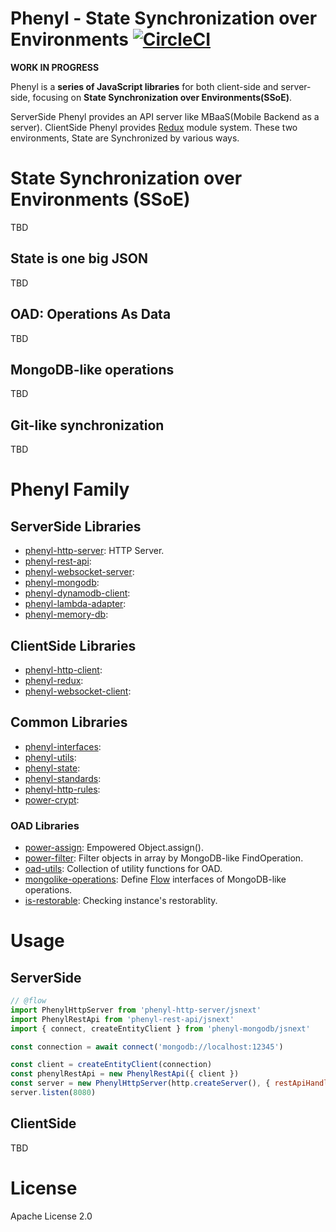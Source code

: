 # Phenyl - State Synchronization over Environments [![CircleCI](https://circleci.com/gh/phenyl-js/phenyl.svg?style=shield&circle-token=e5b0170cf6df4acd73f13c66cc37e0cb1a56948c)](https://circleci.com/gh/phenyl-js/phenyl)
**WORK IN PROGRESS**

Phenyl is a **series of JavaScript libraries** for both client-side and server-side, focusing on **State Synchronization over Environments(SSoE)**.

ServerSide Phenyl provides an API server like MBaaS(Mobile Backend as a server).
ClientSide Phenyl provides [Redux](https://redux.js.org) module system.
These two environments, State are Synchronized by various ways.

# State Synchronization over Environments (SSoE)
TBD

## State is one big JSON
TBD

## OAD: Operations As Data
TBD

## MongoDB-like operations
TBD

## Git-like synchronization
TBD

# Phenyl Family
## ServerSide Libraries
- [phenyl-http-server](https://github.com/phenyl-js/phenyl/tree/master/modules/phenyl-http-server): HTTP Server.
- [phenyl-rest-api](https://github.com/phenyl-js/phenyl/tree/master/modules/phenyl-rest-api):
- [phenyl-websocket-server](https://github.com/phenyl-js/phenyl/tree/master/modules/phenyl-websocket-server):
- [phenyl-mongodb](https://github.com/phenyl-js/phenyl/tree/master/modules/phenyl-mongodb):
- [phenyl-dynamodb-client](https://github.com/phenyl-js/phenyl/tree/master/modules/phenyl-dynamodb-client):
- [phenyl-lambda-adapter](https://github.com/phenyl-js/phenyl/tree/master/modules/phenyl-lambda-adapter):
- [phenyl-memory-db](https://github.com/phenyl-js/phenyl/tree/master/modules/phenyl-memory-db):

## ClientSide Libraries
- [phenyl-http-client](https://github.com/phenyl-js/phenyl/tree/master/modules/phenyl-http-client):
- [phenyl-redux](https://github.com/phenyl-js/phenyl/tree/master/modules/phenyl-redux):
- [phenyl-websocket-client](https://github.com/phenyl-js/phenyl/tree/master/modules/phenyl-websocket-client):

## Common Libraries
- [phenyl-interfaces](https://github.com/phenyl-js/phenyl/tree/master/modules/phenyl-interfaces):
- [phenyl-utils](https://github.com/phenyl-js/phenyl/tree/master/modules/phenyl-utils):
- [phenyl-state](https://github.com/phenyl-js/phenyl/tree/master/modules/phenyl-state):
- [phenyl-standards](https://github.com/phenyl-js/phenyl/tree/master/modules/phenyl-standards):
- [phenyl-http-rules](https://github.com/phenyl-js/phenyl/tree/master/modules/phenyl-):
- [power-crypt](https://github.com/phenyl-js/phenyl/tree/master/modules/power-crypt):

### OAD Libraries
- [power-assign](https://github.com/phenyl-js/phenyl/tree/master/modules/power-assign): Empowered Object.assign().
- [power-filter](https://github.com/phenyl-js/phenyl/tree/master/modules/power-filter): Filter objects in array by MongoDB-like FindOperation.
- [oad-utils](https://github.com/phenyl-js/phenyl/tree/master/modules/oad-utils): Collection of utility functions for OAD.
- [mongolike-operations](https://github.com/phenyl-js/phenyl/tree/master/modules/mongolike-operations): Define [Flow](https://flowtype.org) interfaces of MongoDB-like operations.
- [is-restorable](https://github.com/phenyl-js/phenyl/tree/master/modules/is-restorable): Checking instance's restorablity.

# Usage
## ServerSide
```js
// @flow
import PhenylHttpServer from 'phenyl-http-server/jsnext'
import PhenylRestApi from 'phenyl-rest-api/jsnext'
import { connect, createEntityClient } from 'phenyl-mongodb/jsnext'

const connection = await connect('mongodb://localhost:12345')

const client = createEntityClient(connection)
const phenylRestApi = new PhenylRestApi({ client })
const server = new PhenylHttpServer(http.createServer(), { restApiHandler: phenylRestApi })
server.listen(8080)
```

## ClientSide
TBD

# License
Apache License 2.0
